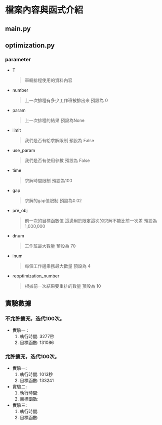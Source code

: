 # 檔案內容與函式介紹

## main.py


## optimization.py
### parameter
- T
    > 車輛排程使用的資料內容
- number
    > 上一次排程有多少工作班被排出來
    > 預設為 0
- param
    > 上一次排程的結果
    > 預設為None
- limit
    > 我們是否有給求解限制
    > 預設為 False
- use_param
    > 我們是否有使用參數
    >預設為 False
- time
    > 求解時間限制
    > 預設為100
- gap
    > 求解的gap值限制
    > 預設為0.02
- pre_obj
    > 前一次的目標函數值
    > 這邊用於限定這次的求解不能比前一次差
    > 預設為 1,000,000
- dnum
    > 工作班最大數量
    > 預設為 70
- inum
    > 每個工作邊乘務最大數量
    > 預設為 4
- reoptimization_number
    > 根據前一次結果要重排的數量
    > 預設為 10

## 實驗數據
### 不允許擴充，迭代100次。
- 實驗一 :
    1. 執行時間: 3277秒
    2. 目標函數: 131086
### 允許擴充，迭代100次。
- 實驗一:
    1. 執行時間: 1013秒
    2. 目標函數: 133241
- 實驗二:
    1. 執行時間:
    2. 目標函數:
- 實驗三:
    1. 執行時間:
    2. 目標函數: